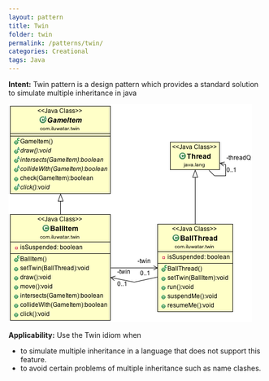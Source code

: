 ```yaml
---
layout: pattern
title: Twin
folder: twin
permalink: /patterns/twin/
categories: Creational
tags: Java
---
```


**Intent:**  Twin pattern is a design pattern which provides a standard solution to simulate multiple
inheritance in java



![alt text](./etc/twin.png "Twin")

**Applicability:** Use the Twin idiom when

* to simulate multiple inheritance in a language that does not support this feature.
* to avoid certain problems of multiple inheritance such as name clashes.